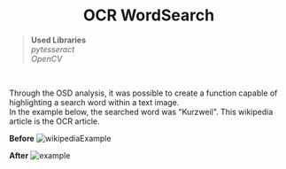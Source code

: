 <h1 align="center"> OCR WordSearch </h1>

> **Used Libraries** <br> *pytesseract* <br> *OpenCV*
<br>

Through the OSD analysis, it was possible to create a function capable of highlighting a search word within a text image.
<br>
In the example below, the searched word was "Kurzweil". This wikipedia article is the OCR article.

**Before**
![wikipediaExample](https://user-images.githubusercontent.com/94702837/228009440-95b922c4-f976-4b91-9a12-bbe4bfc68c8b.png)
<br>

**After**
![example](https://user-images.githubusercontent.com/94702837/228009486-3c204ed8-4418-4b4e-86d8-c048d24656ae.png)

